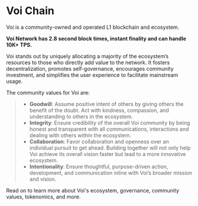 # Voi Chain

Voi is a community-owned and operated L1 blockchain and ecosystem. 

**Voi Network has 2.8 second block times, instant finality and can handle 10K+ TPS.**

Voi stands out by uniquely allocating a majority of the ecosystem’s resources
to those who directly add value to the network.
It fosters decentralization, promotes self-governance, encourages community investment,
and simplifies the user experience to facilitate mainstream usage.

The community values for Voi are:

> - **Goodwill**: Assume positive intent of others by giving others the benefit of the doubt. Act with kindness, compassion, and understanding to others in the ecosystem.
> - **Integrity**: Ensure credibility of the overall Voi community by being honest and transparent with all communications, interactions and dealing with others within the ecosystem.
> - **Collaboration**: Favor collaboration and openness over an individual pursuit to get ahead. Building together will not only help Voi achieve its overall vision faster but lead to a more innovative ecosystem.
> - **Intentionality**: Ensure thoughtful, purpose-driven action, development, and communication inline with Voi’s broader mission and vision.

Read on to learn more about Voi's ecosystem, governance, community values, tokenomics, and more.
